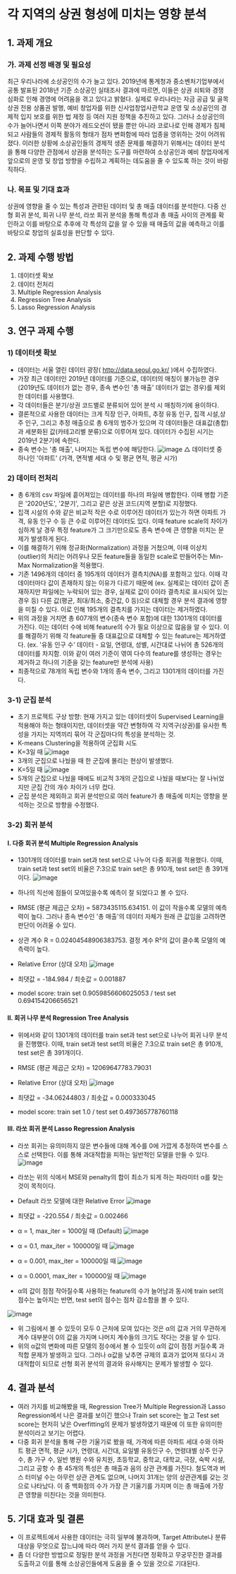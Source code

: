 # 각 지역의 상권 형성에 미치는 영향 분석 
## 1. 과제 개요
### 가. 과제 선정 배경 및 필요성
  최근 우리나라에 소상공인의 수가 늘고 있다. 2019년에 통계청과 중소벤처기업부에서 공통 발표된 2018년 기준 소상공인 실태조사 결과에 따르면, 이들은 상권 쇠퇴와 경쟁 심화로 인해 경영에 어려움을 겪고 있다고 밝혔다. 실제로 우리나라는 자금 공급 및 골목 상권 전용 상품권 발행, 예비 창업자를 위한 신사업창업사관학교 운영 및 소상공인의 경제적 입지 보호를 위한 법 제정 등 여러 지원 정책을 추진하고 있다. 그러나 소상공인의 수가 늘어나면서 이쪽 분야가 레드오션이 됐을 뿐만 아니라 코로나로 인해 경제가 침체되고 사람들의 경제적 활동의 형태가 점차 변화함에 따라 업종을 영위하는 것이 어려워졌다. 이러한 상황에 소상공인들의 경제적 생존 문제를 해결하기 위해서는 데이터 분석을 통해 다양한 관점에서 상권을 분석하는 도구를 마련하여 소상공인과 예비 창업자에게 앞으로의 운영 및 창업 방향을 수립하고 계획하는 데도움을 줄 수 있도록 하는 것이 바람직하다. 
  
### 나. 목표 및 기대 효과
  상권에 영향을 줄 수 있는 특성과 관련된 데이터 및 총 매출 데이터를 분석한다. 다중 선형 회귀 분석, 회귀 나무 분석, 라쏘 회귀 분석을 통해 특성과 총 매출 사이의 관계를 확인하고 이를 바탕으로 추후에 각 특성의 값을 알 수 있을 때 매출의 값을 예측하고 이를 바탕으로 창업의 실효성을 판단할 수 있다. 

## 2. 과제 수행 방법
1) 데이터셋 확보
2) 데이터 전처리
3) Multiple Regression Analysis
4) Regression Tree Analysis
5) Lasso Regression Analysis

## 3. 연구 과제 수행
### 1) 데이터셋 확보
- 데이터는 서울 열린 데이터 광장( http://data.seoul.go.kr/ )에서 수집하였다.
- 가장 최근 데이터인 2019년 데이터를 기준으로, 데이터의 매칭이 불가능한 경우(2019년도 데이터가 없는 경우, 종속 변수인 '총 매출' 데이터가 없는 경우)를 제외한 데이터를 사용했다.
- 각 데이터들은 분기/상권 코드별로 분류되어 있어 분석 시 매칭하기에 용이하다.
- 결론적으로 사용한 데이터는 크게 직장 인구, 아파트, 추정 유동 인구, 집객 시설,상주 인구, 그리고 추정 매출으로 총 6개의 범주가 있으며 각 데이터들은 대표값(총합)과 세분화된 값(카테고리별 분류)으로 이루어져 있다. 데이터가 수집된 시기는 2019년 2분기에 속한다.
- 종속 변수는 '총 매출', 나머지는 독립 변수에 해당한다. 
![image](https://user-images.githubusercontent.com/50713190/102567838-b028ee80-4125-11eb-9e26-353682424f30.png)
△ 데이터셋 중 하나인 '아파트' (가격, 면적별 세대 수 및 평균 면적, 평균 시가)

### 2) 데이터 전처리
- 총 6개의 csv 파일에 흩어져있는 데이터를 하나의 파일에 병합한다. 이때 병합 기준은 '2020년도', '2분기', 그리고 같은 상권 코드(지역 분할)로 지정했다.
- 집객 시설의 수와 같은 비교적 작은 수로 이루어진 데이터가 있는가 하면 아파트 가격, 유동 인구 수 등 큰 수로 이루어진 데이터도 있다. 이때 feature scale의 차이가 심하게 날 경우 특정 feature가 그 크기만으로도 종속 변수에 큰 영향을 미치는 문제가 발생하게 된다.
- 이를 해결하기 위해 정규화(Normalization) 과정을 거쳤으며, 이때 이상치(outlier)의 처리는 어려우나 모든 feature들을 동일한 scale로 만들어주는 Min-Max Normalization을 적용했다.
- 기존 1496개의 데이터 중 195개의 데이터가 결측치(NA)를 포함하고 있다. 이때 각 데이터마다 값이 존재하지 않는 이유가 다르기 때문에 (ex. 실제로는 데이터 값이 존재하지만 파일에는 누락되어 있는 경우, 실제로 값이 0이라 결측치로 표시되어 있는 경우 등) 다른 값(평균, 최대/최소, 중간값, 0 등)으로 대체할 경우 분석 결과에 영향을 미칠 수 있다. 이로 인해 195개의 결측치를 가지는 데이터는 제거하였다. 
- 위의 과정을 거치면 총 607개의 변수(종속 변수 포함)에 대한 1301개의 데이터를 가진다. 이는 데이터 수에 비해 feature의 수가 필요 이상으로 많음을 알 수 있다. 이를 해결하기 위해 각 feature들 중 대표값으로 대체할 수 있는 feature는 제거하였다. (ex. '유동 인구 수' 데이터 - 요일, 연령대, 성별, 시간대로 나뉘어 총 526개의 데이터를 차지함. 이와 같이 여러 기준이 엮여 다수의 feature를 생성하는 경우는 제거하고 하나의 기준을 갖는 feature만 분석에 사용)
- 최종적으로 78개의 독립 변수와 1개의 종속 변수, 그리고 1301개의 데이터를 가진다.

### 3-1) 군집 분석
- 초기 프로젝트 구상 방향: 현재 가지고 있는 데이터셋이 Supervised Learning을 적용해야 하는 형태이지만, 데이터셋을 약간 변형하여 각 지역구(상권)를 유사한 특성을 가지는 지역끼리 묶어 각 군집마다의 특성을 분석하는 것.
- K-means Clustering을 적용하여 군집화 시도
- K=3일 때
![image](https://user-images.githubusercontent.com/50713190/102584465-da8ca300-4149-11eb-9b6d-f29ed4b7bf7e.png)
- 3개의 군집으로 나눴을 때 한 군집에 몰리는 현상이 발생했다.
- K=5일 때
![image](https://user-images.githubusercontent.com/50713190/102584680-466f0b80-414a-11eb-97aa-14a5bec241df.png)
- 5개의 군집으로 나눴을 때에도 비교적 3개의 군집으로 나눴을 때보다는 잘 나뉘었지만 군집 간의 개수 차이가 너무 컸다.
- 군집 분석은 제외하고 회귀 분석만으로 여러 feature가 총 매출에 미치는 영향을 분석하는 것으로 방향을 수정했다.


### 3-2) 회귀 분석 
#### Ⅰ. 다중 회귀 분석 Multiple Regression Analysis
- 1301개의 데이터를 train set과 test set으로 나누어 다중 회귀를 적용했다. 이때, train set과 test set의 비율은 7:3으로 train set은 총 910개, test set은 총 391개이다.
![image](https://user-images.githubusercontent.com/50713190/102581100-3b64ad00-4143-11eb-8628-237221e012f8.png)
- 하나의 직선에 점들이 모여있을수록 예측이 잘 되었다고 볼 수 있다.
- RMSE (평균 제곱근 오차) = 5873435115.634151. 이 값이 작을수록 모델의 예측력이 높다. 그러나 종속 변수인 '총 매출'의 데이터 자체가 원래 큰 값임을 고려하면 판단이 어려울 수 있다.
- 상관 계수 R = 0.02404548906383753. 결정 계수 R²의 값이 클수록 모델의 예측력이 높다.
- Relative Error (상대 오차)
![image](https://user-images.githubusercontent.com/50713190/102581360-bfb73000-4143-11eb-8082-335735c16772.png)

- 최댓값 = -184.984 / 최솟값 = 0.001887
- model score: train set 0.9059856606025053 / test set 0.694154206656521

#### Ⅱ. 회귀 나무 분석 Regression Tree Analysis
- 위에서와 같이 1301개의 데이터를 train set과 test set으로 나누어 회귀 나무 분석을 진행했다. 이때, train set과 test set의 비율은 7:3으로 train set은 총 910개, test set은 총 391개이다.
- RMSE (평균 제곱근 오차) = 12069647783.79031
- Relative Error (상대 오차)
![image](https://user-images.githubusercontent.com/50713190/102582465-00b04400-4146-11eb-9d8d-05b820934ca2.png)

- 최댓값 = -34.06244803 / 최솟값 = 0.000333045
- model score: train set 1.0 / test set 0.497365778760118

#### Ⅲ. 라쏘 회귀 분석 Lasso Regression Analysis
- 라쏘 회귀는 유의미하지 않은 변수들에 대해 계수를 0에 가깝게 추정하여 변수를 스스로 선택한다. 이를 통해 과대적합을 피하는 일반적인 모델을 만들 수 있다.
![image](https://user-images.githubusercontent.com/50713190/102587765-c21f8700-414f-11eb-9fb3-2dd10a8c5b9d.png)

- 라쏘는 위의 식에서 MSE와 penalty의 합이 최소가 되게 하는 파라미터 α를 찾는 것이 목적이다. 
- Default 라쏘 모델에 대한 Relative Error
![image](https://user-images.githubusercontent.com/50713190/102590212-91d9e780-4153-11eb-874b-fdfabfee1f87.png)
- 최댓값 = -220.554 / 최솟값 = 0.002466

- α = 1, max_iter = 1000일 때 (Default)
![image](https://user-images.githubusercontent.com/50713190/102589359-407d2880-4152-11eb-94f1-338c09291777.png)

- α = 0.1, max_iter = 100000일 때
![image](https://user-images.githubusercontent.com/50713190/102589435-5a1e7000-4152-11eb-90f4-913835c8455a.png)

 - α = 0.001, max_iter = 100000일 때
 ![image](https://user-images.githubusercontent.com/50713190/102589491-6dc9d680-4152-11eb-9295-3850e8a59adf.png)

- α = 0.0001, max_iter = 100000일 때
![image](https://user-images.githubusercontent.com/50713190/102589531-7a4e2f00-4152-11eb-8e53-fb801008004b.png)

- α의 값이 점점 작아질수록 사용하는 feature의 수가 늘어남과 동시에 train set의 점수는 높아지는 반면, test set의 점수는 점차 감소함을 볼 수 있다. 
 
![image](https://user-images.githubusercontent.com/50713190/102589746-c6996f00-4152-11eb-9438-8ae895deca1c.png)
- 위 그림에서 볼 수 있듯이 모두 0 근처에 모여 있다는 것은 α의 값과 거의 무관하게 계수 대부분이 0의 값을 가지며 나머지 계수들의 크기도 작다는 것을 알 수 있다. 
- 위의 α값의 변화에 따른 모델의 점수에서 볼 수 있듯이 α의 값이 점점 커질수록 과적합 문제가 발생하고 있다. 그러나 α값을 낮추면 규제의 효과가 없어져 또다시 과대적합이 되므로 선형 회귀 분석의 결과와 유사해지는 문제가 발생할 수 있다.


## 4. 결과 분석
- 여러 가지를 비교해봤을 때, Regression Tree가 Multiple Regression과 Lasso Regression에서 나은 결과를 보이긴 했으나 Train set score는 높고 Test set score는 현저히 낮은 Overfitting의 문제가 발생하였기 때문에 이 또한 유의미한 분석이라고 보기는 어렵다. 
- 다중 회귀 분석을 통해 구한 기울기로 봤을 때, 가격에 따른 아파트 세대 수와 아파트 평균 면적, 평균 시가, 연령대, 시간대, 요일별 유동인구 수, 연령대별 상주 인구 수, 총 가구 수, 일반 병원 수와 유치원, 초등학교, 중학교, 대학교, 극장, 숙박 시설, 그리고 공항 수 총 45개의 특성은 총 매출과 음의 상관 관계를 가진다. 철도역과 버스 터미널 수는 아무런 상관 관계도 없으며, 나머지 31개는 양의 상관관계를 갖는 것으로 나타났다. 이 중 백화점의 수가 가장 큰 기울기를 가지며 이는 총 매출에 가장 큰 영향을 미친다는 것을 의미한다.

## 5. 기대 효과 및 결론
- 이 프로젝트에서 사용한 데이터는 극히 일부에 불과하며, Target Attribute나 분류 대상을 무엇으로 잡느냐에 따라 여러 가지 분석 결과를 얻을 수 있다.
- 좀 더 다양한 방법으로 정밀한 분석 과정을 거친다면 정확하고 무궁무진한 결과를 도출하고 이를 통해 소상공인들에게 도움을 줄 수 있을 것으로 기대된다. 
